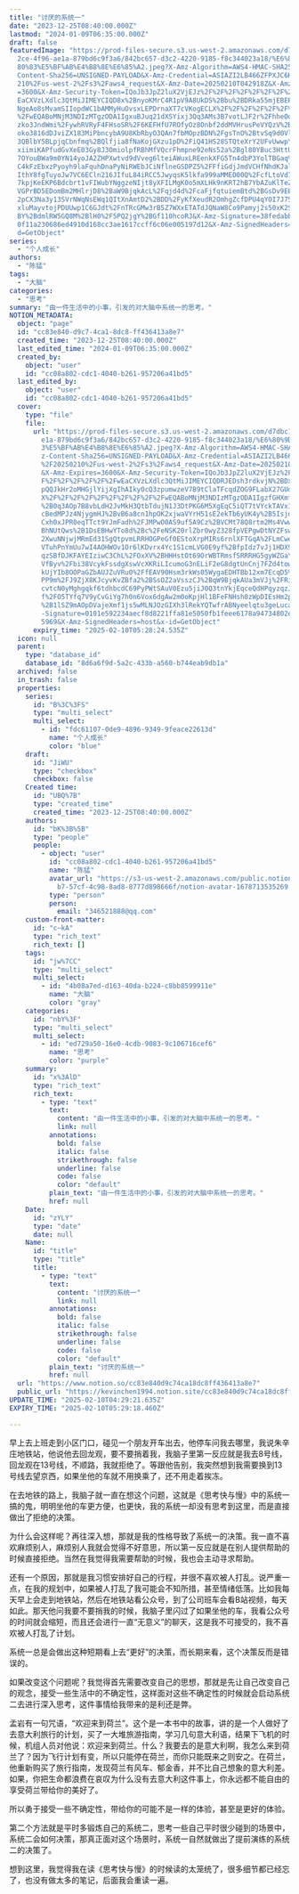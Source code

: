 ```yaml
---
title: "讨厌的系统一"
date: "2023-12-25T08:40:00.000Z"
lastmod: "2024-01-09T06:35:00.000Z"
draft: false
featuredImage: "https://prod-files-secure.s3.us-west-2.amazonaws.com/d7dbc101-8\
  2ce-4f96-ae1a-879bd6c9f3a6/842bc657-d3c2-4220-9185-f8c344023a18/%E6%80%9D%E8%\
  80%83%E5%BF%AB%E4%B8%8E%E6%85%A2.jpeg?X-Amz-Algorithm=AWS4-HMAC-SHA256&X-Amz-\
  Content-Sha256=UNSIGNED-PAYLOAD&X-Amz-Credential=ASIAZI2LB466ZFPXJC6K%2F20250\
  210%2Fus-west-2%2Fs3%2Faws4_request&X-Amz-Date=20250210T042918Z&X-Amz-Expires\
  =3600&X-Amz-Security-Token=IQoJb3JpZ2luX2VjEJz%2F%2F%2F%2F%2F%2F%2F%2F%2F%2Fw\
  EaCXVzLXdlc3QtMiJIMEYCIQD8x%2BnyoKMrC4R1pV9A8UkDS%2Bbu%2BDRka55mjEBEP0T3gAIhA\
  NgeAo8sMvamSIIopdWC1bAMMyHuOvsxLEPDrnaXT7cVKogECLX%2F%2F%2F%2F%2F%2F%2F%2F%2F\
  %2FwEQABoMNjM3NDIzMTgzODA1IgxuBJuq21dXSYixj3Qq3AMs3B7votLJF2r%2FhheOoeBlTriMW\
  zko3JndWmi%2FywhRVRyF4FHsoSR%2F6KEFHfU7ROfyOz8Onbf2ddMVHrusPeVYQzV%2B%2BgxoDL\
  oko3816dDJviZX183MiPbncybA9U8KbRbyO3QAn7fbMOpzBDN%2FgsTnO%2BtvSq9d0VlXMuayZyx\
  3QBlbY5BLpjqCbnfmq%2BQlfjia8fNaKojGXzu1pD%2FiQ41HS28STQteXrY2UFvUwwpY41QUWJBm\
  xiimiKAPfudGvXeE03Gy8J3OmiolpfRBhMfVQcrFhmpne92eNs52a%2Bgl80YBuc3HttU1L1hHwq4\
  7OYouBWa9m0YN14yoJA2ZHPXwtvd9dVveg6lteiAWuxLREenkXFG5Tn4dbP3YolTBGaq%2FoAVLAi\
  C4kFzEbxzPyoyh9laFquhDnaPyNiRWEbJCiNflneGSDPZ5%2FFfiGdjJmdVCHfNhdKJal5Cc4gORZ\
  IthY8fgTuyoJw7VC6ECln216JIfuL84iRCC5JwyqsK5lkfa999aMMEO00Q%2FcfLtoVd7YnU0vzKR\
  7kpjKeEKP6Bdcbrt1vFIWubYNggzeNIjt8yXFILMgK0o5mXLHk9nKRT2hB7YbAZuKlTeZcueLh%2B\
  VGPrBD5EDomBm2MHlrjD8%2BaW9BjqkAcL%2Fqjd4d%2FcaFjfqtuiemBtd%2BGsDv9EE3U4ZTABH\
  2pCX3Na3y13SVrNWqNsEWq1QItXnAmtD2%2BDD%2FyKfXeudR2OmhgZcfDPU4qYOI7J757S1Wbbw9\
  xluMayvtojPDUUwp1C6GJdt%2FnTRcGMw3rB5Z7WXxETATdJQNaW8Co9Pamyj2s50xK2Sylo%2B%2\
  BY%2BdmlRW5GQ8M%2BlH0%2F5PQ2jgY%2BGf110hcoRJ&X-Amz-Signature=38fedabb5bc6332e\
  0f11a230686ed4910d168cc3ae1617ccff6c06e005197d12&X-Amz-SignedHeaders=host&x-i\
  d=GetObject"
series:
  - "个人成长"
authors:
  - "陈猛"
tags:
  - "大脑"
categories:
  - "思考"
summary: "由一件生活中的小事，引发的对大脑中系统一的思考。"
NOTION_METADATA:
  object: "page"
  id: "cc83e840-d9c7-4ca1-8dc8-ff436413a8e7"
  created_time: "2023-12-25T08:40:00.000Z"
  last_edited_time: "2024-01-09T06:35:00.000Z"
  created_by:
    object: "user"
    id: "cc08a802-cdc1-4040-b261-957206a41bd5"
  last_edited_by:
    object: "user"
    id: "cc08a802-cdc1-4040-b261-957206a41bd5"
  cover:
    type: "file"
    file:
      url: "https://prod-files-secure.s3.us-west-2.amazonaws.com/d7dbc101-82ce-4f96-a\
        e1a-879bd6c9f3a6/842bc657-d3c2-4220-9185-f8c344023a18/%E6%80%9D%E8%80%8\
        3%E5%BF%AB%E4%B8%8E%E6%85%A2.jpeg?X-Amz-Algorithm=AWS4-HMAC-SHA256&X-Am\
        z-Content-Sha256=UNSIGNED-PAYLOAD&X-Amz-Credential=ASIAZI2LB4662F43UQFC\
        %2F20250210%2Fus-west-2%2Fs3%2Faws4_request&X-Amz-Date=20250210T042824Z\
        &X-Amz-Expires=3600&X-Amz-Security-Token=IQoJb3JpZ2luX2VjEJz%2F%2F%2F%2\
        F%2F%2F%2F%2F%2F%2FwEaCXVzLXdlc3QtMiJIMEYCIQDRJEDsh3rdkvjN%2BDxqGAV3MA9\
        pQQJkHr2oMHGjlYijXgIhAIkyOcQ3zpumwzeV7B9tClaTFcqdZOG9FLabX27GUdJjKogECL\
        X%2F%2F%2F%2F%2F%2F%2F%2F%2F%2FwEQABoMNjM3NDIzMTgzODA1IgzfGHXmfwr0HMN2p\
        %2B0q3AOp7B8vbLdH2JvMkH3QtbTdujN1J3DtPKG6M5XgEqC5iQT7tVYckTAVx1FtgYH808\
        cBedMPJz4NjygmHJ%2BvB6a8cn1hpOK2xjwaVYrH51sE2ekTb6yUK4y%2B5Isjd5m6rkV4t\
        Cxh0xJPR0eqTTct9YJmFadh%2FJMPwO0AS9uf5A9Cz%2BVCMt78Q8rtm2Ms4VwwGWmG8a%2\
        BhNUtQws%2B1DsEBHwYTo8d%2Bc%2FeNSK20rlZbr0wyZ328fpVEPgwDtNYZFswea5D78J9\
        2XwuNNjwjMRmEd31SgQtpvmLRRHOGPeGf0EStoXrpMIRs6rnlXFTGqA%2FLmCwemkFU5W4e\
        VTuhPnYmUu7wI4AOHWOv1Or6lKDvrx4Yc1S1cmLVG0E9yf%2BfpIdz7vJj1HDX9UAD26j7M\
        qzSBfDJKFAYEIziwC3ChL%2FOxXV%2BHHHstOt69OrWBTRmsfSRRRHG5gyWZGaYiHos89q6\
        VfByv%2Fbi38VcykFssdgXswVcXKRiLIcumoG3nELiF2eG8dgtUnCnj7FZd4towYhocqIxp\
        kUjYIb8OOPaGZbAUJZuVRu0%2FfEAV90Hsm3rkWs05WygaEDHTBb12xm7EcqD5%2BAlJt29\
        PP9m%2FJ9ZjX8KJcyvKvZBfa2%2BSsOZ2aVsszCJ%2BqW9BjqkAUa3mVJj%2FRi%2FcaR6d\
        cvtcN0yMghgqkf6tdhbcdC69PyPWtSAuV0Ezu5jiJ0Q3tnYkjEqceQdHPqyzqzJfKUlPiBL\
        f%2FO5TYfq7V9yCvGiYg7h0n6Vox6dgAw2m0oKpjHl1BFeFNHsh0zWpDIEsHm2pPJtgdREM\
        %2B1lSZ9mAOpDVajeXmf1js5wMLNJOzGIXh3lRekYQTwfrABNyeelqtu3geLuca1g&X-Amz\
        -Signature=0101e592234aecf8d8221ffa81e5050fb1feee6178a94734802e2e1deaea\
        5969&X-Amz-SignedHeaders=host&x-id=GetObject"
      expiry_time: "2025-02-10T05:28:24.535Z"
  icon: null
  parent:
    type: "database_id"
    database_id: "8d6a6f9d-5a2c-433b-a560-b744eab9db1a"
  archived: false
  in_trash: false
  properties:
    series:
      id: "B%3C%3FS"
      type: "multi_select"
      multi_select:
        - id: "fdc61107-0de9-4896-9349-9feace22613d"
          name: "个人成长"
          color: "blue"
    draft:
      id: "JiWU"
      type: "checkbox"
      checkbox: false
    Created time:
      id: "UBQ%7B"
      type: "created_time"
      created_time: "2023-12-25T08:40:00.000Z"
    authors:
      id: "bK%3B%5B"
      type: "people"
      people:
        - object: "user"
          id: "cc08a802-cdc1-4040-b261-957206a41bd5"
          name: "陈猛"
          avatar_url: "https://s3-us-west-2.amazonaws.com/public.notion-static.com/775523\
            b7-57cf-4c98-8ad8-8777d898666f/notion-avatar-1678713535269.png"
          type: "person"
          person:
            email: "346521888@qq.com"
    custom-front-matter:
      id: "c~kA"
      type: "rich_text"
      rich_text: []
    tags:
      id: "jw%7CC"
      type: "multi_select"
      multi_select:
        - id: "4b08a7ed-d163-40da-b224-c8bb8599911e"
          name: "大脑"
          color: "gray"
    categories:
      id: "nbY%3F"
      type: "multi_select"
      multi_select:
        - id: "ed729a50-16e0-4cdb-9083-9c106716cef6"
          name: "思考"
          color: "purple"
    summary:
      id: "x%3AlD"
      type: "rich_text"
      rich_text:
        - type: "text"
          text:
            content: "由一件生活中的小事，引发的对大脑中系统一的思考。"
            link: null
          annotations:
            bold: false
            italic: false
            strikethrough: false
            underline: false
            code: false
            color: "default"
          plain_text: "由一件生活中的小事，引发的对大脑中系统一的思考。"
          href: null
    Date:
      id: "zYLY"
      type: "date"
      date: null
    Name:
      id: "title"
      type: "title"
      title:
        - type: "text"
          text:
            content: "讨厌的系统一"
            link: null
          annotations:
            bold: false
            italic: false
            strikethrough: false
            underline: false
            code: false
            color: "default"
          plain_text: "讨厌的系统一"
          href: null
  url: "https://www.notion.so/cc83e840d9c74ca18dc8ff436413a8e7"
  public_url: "https://kevinchen1994.notion.site/cc83e840d9c74ca18dc8ff436413a8e7"
UPDATE_TIME: "2025-02-10T04:29:21.635Z"
EXPIRY_TIME: "2025-02-10T05:29:18.460Z"

---
```

<link rel="stylesheet" href="https://cdn.jsdelivr.net/npm/katex@0.16.2/dist/katex.min.css" integrity="sha384-bYdxxUwYipFNohQlHt0bjN/LCpueqWz13HufFEV1SUatKs1cm4L6fFgCi1jT643X" crossorigin="anonymous">


早上去上班走到小区门口，碰见一个朋友开车出去，他停车问我去哪里，我说朱辛庄地铁站，他说他去回龙观，要不要捎着我，我脑子里第一反应就是我去8号线，回龙观在13号线，不顺路，我就拒绝了。等跟他告别，我突然想到我需要换到13号线去望京西，如果坐他的车就不用换乘了，还不用走着挨冻。


在去地铁的路上，我脑子就一直在想这个问题，这就是《思考快与慢》中的系统一搞的鬼，明明坐他的车更方便，也更快，我的系统一却没有思考到这里，而是直接做出了拒绝的决策。


为什么会这样呢？再往深入想，那就是我的性格导致了系统一的决策。我一直不喜欢麻烦别人，麻烦别人我就会觉得不好意思，所以第一反应就是在别人提供帮助的时候直接拒绝。当然在我觉得我需要帮助的时候，我也会主动寻求帮助。


还有一个原因，那就是我习惯安排好自己的行程，并很不喜欢被人打乱。说严重一点，在我的规划中，如果被人打乱了我可能会不知所措，甚至情绪低落。比如我每天早上会走到地铁站，然后在地铁站看公众号，到了公司班车会看B站视频，每天如此。那天他问我要不要捎我的时候，我脑子里闪过了如果坐他的车，我看公众号的时间就会缩短，而且还会进行一直“无意义”的聊天，这是我不可接受的，我不喜欢被人打乱了计划。


系统一总是会做出这种短期看上去“更好”的决策，而长期来看，这个决策反而是错误的。


如果改变这个问题呢？我觉得首先需要改变自己的思想，那就是先让自己改变自己的观念，接受一些生活中的不确定性，这样面对这些不确定性的时候就会启动系统二去进行深入思考，这件事情给我带来的是利还是弊。


孟岩有一句咒语，“欢迎来到荷兰”。这个是一本书中的故事，讲的是一个人做好了去意大利旅行的计划，买了一大堆旅游指南，学习几句意大利语，结果下飞机的时候，机组人员对他说：欢迎来到荷兰。什么？我要去的是意大利啊，我怎么来到荷兰了？因为飞行计划有变，所以只能停在荷兰，而你只能既来之则安之。在荷兰，他重新购买了旅行指南，发现荷兰有风车、郁金香，并不比自己想象的意大利差。如果，你把生命都浪费在哀叹为什么没有去意大利这件事上，你永远都不能自由的享受荷兰带给你的美好了。


所以勇于接受一些不确定性，带给你的可能不是一样的体验，甚至是更好的体验。


第二个方法就是平时多锻炼自己的系统二，思考一些自己平时很少碰到的场景中，系统二会如何决策，那真正面对这个场景时，系统一自然就做出了提前演练的系统二的决策了。


想到这里，我觉得我在读《思考快与慢》的时候读的太笼统了，很多细节都已经忘了，也没有做太多的笔记，后面我会重读一遍。

